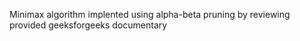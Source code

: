Minimax algorithm implented using alpha-beta pruning by reviewing provided geeksforgeeks documentary
